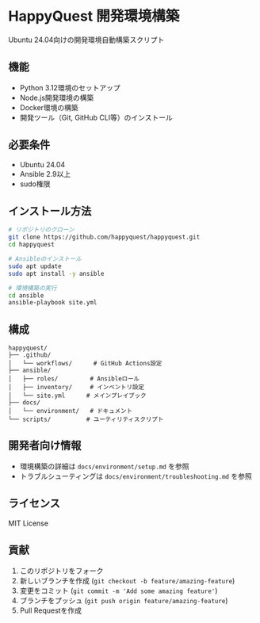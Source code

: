 # HappyQuest 開発環境構築

Ubuntu 24.04向けの開発環境自動構築スクリプト

## 機能

- Python 3.12環境のセットアップ
- Node.js開発環境の構築
- Docker環境の構築
- 開発ツール（Git, GitHub CLI等）のインストール

## 必要条件

- Ubuntu 24.04
- Ansible 2.9以上
- sudo権限

## インストール方法

```bash
# リポジトリのクローン
git clone https://github.com/happyquest/happyquest.git
cd happyquest

# Ansibleのインストール
sudo apt update
sudo apt install -y ansible

# 環境構築の実行
cd ansible
ansible-playbook site.yml
```

## 構成

```
happyquest/
├── .github/
│   └── workflows/      # GitHub Actions設定
├── ansible/
│   ├── roles/         # Ansibleロール
│   ├── inventory/     # インベントリ設定
│   └── site.yml      # メインプレイブック
├── docs/
│   └── environment/   # ドキュメント
└── scripts/          # ユーティリティスクリプト
```

## 開発者向け情報

- 環境構築の詳細は `docs/environment/setup.md` を参照
- トラブルシューティングは `docs/environment/troubleshooting.md` を参照

## ライセンス

MIT License

## 貢献

1. このリポジトリをフォーク
2. 新しいブランチを作成 (`git checkout -b feature/amazing-feature`)
3. 変更をコミット (`git commit -m 'Add some amazing feature'`)
4. ブランチをプッシュ (`git push origin feature/amazing-feature`)
5. Pull Requestを作成 